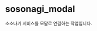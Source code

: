 # sosonagi_modal
소소나기 서비스를 모달로 연결하는 작업입니다.
<!-- 
1. 가상환경설치
- python -m venv soso

2. 가상환경 실행(bash 프롬프트)
- source soso\\Scripts\\activate.bat
 -->